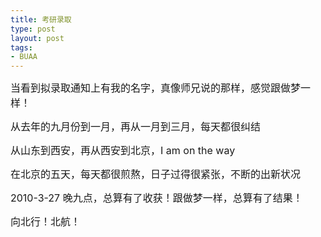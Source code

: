```yaml
---
title: 考研录取
type: post
layout: post
tags: 
- BUAA
---
```

<p><span style="font-size:medium;">当看到拟录取通知上有我的名字，真像师兄说的那样，感觉跟做梦一样！</span></p><p><span style="font-size:medium;">从去年的九月份到一月，再从一月到三月，每天都很纠结</span></p><p><span style="font-size:medium;">从山东到西安，再从西安到北京，I am on the way</span></p><p><span style="font-size:medium;">在北京的五天，每天都很煎熬，日子过得很紧张，不断的出新状况</span></p><p><span style="font-size:medium;">2010-3-27 晚九点，总算有了收获！跟做梦一样，总算有了结果！</span></p><p><span style="font-size:medium;">向北行！北航！</span></p>

